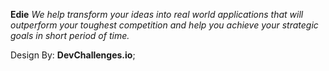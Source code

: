 **Edie**
_We help transform your ideas into real world applications that will outperform your toughest competition and help you achieve your strategic goals in short period of time._

Design By: **DevChallenges.io**;
